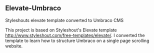 ## Elevate-Umbraco
Styleshouts elevate template converted to Umbraco CMS

This project is based on Styleshout's Elevate template http://www.styleshout.com/free-templates/elevate/. I converted the template to learn how to structure Umbraco on a single page scrolling website.
